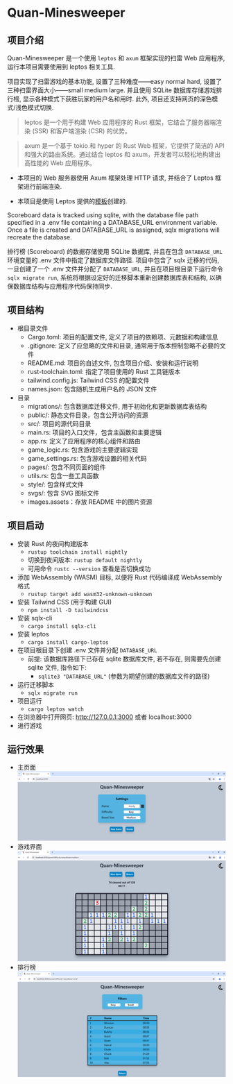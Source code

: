 # Quan-Minesweeper

## 项目介绍
Quan-Minesweeper 是一个使用 `leptos` 和 `axum` 框架实现的扫雷 Web 应用程序, 运行本项目需要使用到 leptos 相关工具. 

项目实现了扫雷游戏的基本功能, 设置了三种难度——easy normal hard, 设置了三种扫雷界面大小——small medium large. 并且使用 SQLite 数据库存储游戏排行榜, 显示各种模式下获胜玩家的用户名和用时. 此外, 项目还支持网页的深色模式/浅色模式切换.

> leptos 是一个用于构建 Web 应用程序的 Rust 框架，它结合了服务器端渲染 (SSR) 和客户端渲染 (CSR) 的优势。

> axum 是一个基于 tokio 和 hyper 的 Rust Web 框架，它提供了简洁的 API 和强大的路由系统。通过结合 leptos 和 axum，开发者可以轻松地构建出高性能的 Web 应用程序。

- 本项目的 Web 服务器使用 Axum 框架处理 HTTP 请求, 并结合了 Leptos 框架进行前端渲染.

- 本项目是使用 Leptos 提供的[模板](https://github.com/leptos-rs/start-axum)创建的.

Scoreboard data is tracked using sqlite, with the database file path specified in a .env file containing a DATABASE_URL environment variable. Once a file is created and DATABASE_URL is assigned, sqlx migrations will recreate the database.

排行榜 (Scoreboard) 的数据存储使用 SQLite 数据库, 并且在包含 `DATABASE_URL` 环境变量的 .env 文件中指定了数据库文件路径. 项目中包含了 sqlx 迁移的代码, 一旦创建了一个 .env 文件并分配了 `DATABASE_URL`, 并且在项目根目录下运行命令`sqlx migrate run`, 系统将根据设定好的迁移脚本重新创建数据库表和结构, 以确保数据库结构与应用程序代码保持同步.
## 项目结构
- 根目录文件
    - Cargo.toml: 项目的配置文件, 定义了项目的依赖项、元数据和构建信息
    - .gitignore: 定义了应忽略的文件和目录, 通常用于版本控制忽略不必要的文件
    - README.md: 项目的自述文件, 包含项目介绍、安装和运行说明
    - rust-toolchain.toml: 指定了项目使用的 Rust 工具链版本
    - tailwind.config.js: Tailwind CSS 的配置文件
    - names.json: 包含随机生成用户名的 JSON 文件
- 目录
    - migrations/: 包含数据库迁移文件, 用于初始化和更新数据库表结构
    - public/: 静态文件目录，包含公开访问的资源
    - src/: 项目的源代码目录
    - main.rs: 项目的入口文件，包含主函数和主要逻辑
    - app.rs: 定义了应用程序的核心组件和路由
    - game_logic.rs: 包含游戏的主要逻辑实现
    - game_settings.rs: 包含游戏设置的相关代码
    - pages/: 包含不同页面的组件
    - utils.rs: 包含一些工具函数
    - style/: 包含样式文件
    - svgs/: 包含 SVG 图标文件
    - images.assets：存放 README 中的图片资源
## 项目启动
- 安装 Rust 的夜间构建版本
    - `rustup toolchain install nightly`
    - 切换到夜间版本: `rustup default nightly`
    - 可用命令 `rustc --version` 查看是否切换成功
- 添加 WebAssembly (WASM) 目标, 以便将 Rust 代码编译成 WebAssembly 格式
    - `rustup target add wasm32-unknown-unknown`
- 安装 Tailwind CSS (用于构建 GUI)
    - `npm install -D tailwindcss`
- 安装 sqlx-cli
    - `cargo install sqlx-cli`
- 安装 leptos
    - `cargo install cargo-leptos`
- 在项目根目录下创建 .env 文件并分配 `DATABASE_URL`
    - 前提: 该数据库路径下已存在 sqlite 数据库文件, 若不存在, 则需要先创建 sqlite 文件, 指令如下:
        - `sqlite3 "DATABASE_URL"` (参数为期望创建的数据库文件的路径)
- 运行迁移脚本
    - `sqlx migrate run`
- 项目运行
    - `cargo leptos watch`
- 在浏览器中打开网页: http://127.0.0.1:3000 或者 localhost:3000
- 进行游戏
## 运行效果
- 主页面
![alt text](images.assets/image-20240720202302475.png)
- 游戏界面
![alt text](images.assets/image-20240720202352106.png)
- 排行榜
![alt text](images.assets/image.png)